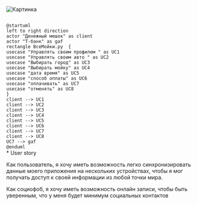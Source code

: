 
![Картинка](https://github.com/user-attachments/assets/4b9b233e-e146-4274-b746-9fae0a6888c2)

<code>
@startuml
left to right direction
actor "Денежный мешок" as client
actor "Т-банк" as gaf
rectangle ВсеМойки.ру  {
usecase "Управлять своим профилем " as UC1
usecase "Управлять своим авто " as UC2
usecase "Выбирать город" as UC3
usecase "Выбирать мойку" as UC4
usecase "дата время" as UC5
usecase "способ оплаты" as UC6
usecase "оплачивать" as UC7
usecase "отменять" as UC8
}
client --> UC1
client --> UC2
client --> UC3
client --> UC4
client --> UC5
client --> UC6
client --> UC7
client --> UC8
UC7 --> gaf
@enduml
</code>
 * User story
<p>
 Как пользователь, я хочу иметь возможность легко синхронизировать данные моего приложения на нескольких устройствах, чтобы я мог получать доступ к своей информации из любой точки мира.

Как социофоб, я хочу иметь возможность онлайн записи, чтобы быть уверенным, что у меня будет минимум социальных контактов

</p>
